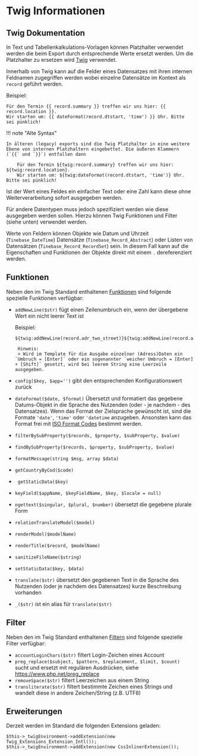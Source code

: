 Twig Informationen
====

Twig Dokumentation
----
In Text und Tabellenkalkulations-Vorlagen können Platzhalter verwendet werden die beim Export durch entsprechende Werte ersetzt werden.
Um die Platzhalter zu ersetzen wird [Twig](https://twig.symfony.com/doc/) verwendet.

Innerhalb von Twig kann auf die Felder eines Datensatzes mit ihren internen Feldnamen zugegriffen werden wobei einzelne Datensätze im Kontext als `record` geführt werden.

Beispiel:

    Für den Termin {{ record.summary }} treffen wir uns hier: {{ record.location }}. 
    Wir starten um: {{ dateFormat(record.dtstart, 'time') }} Uhr. Bitte sei pünklich!


!!! note "Alte Syntax"

    In älteren (legacy) exports sind die Twig Platzhalter in eine weitere Ebene von internen Platzhaltern eingebettet. Die äußeren Klammern (`{{` und `}}`) entfallen dann

        Für den Termin ${twig:record.summary} treffen wir uns hier: ${twig:record.location}. 
        Wir starten um: ${twig:dateFormat(record.dtstart, 'time')} Uhr. Bitte sei pünklich!


Ist der Wert eines Feldes ein einfacher Text oder eine Zahl kann diese ohne Weiterverarbeitung sofort ausgegeben werden.

Für andere Datentypen muss jedoch spezifiziert werden wie diese ausgegeben werden sollen. Hierzu können Twig Funktionen und Filter (siehe unten) verwendet werden.

Werte von Feldern können Objekte wie Datum und Uhrzeit (`Tinebase_DateTime`) Datensätze (`Tinebase_Record_Abstract`) oder Listen von Datensätzen (`Tinebase_Record_RecordSet`) sein. In diesem Fall kann auf die Eigenschaften und Funktionen der Objekte direkt mit einem `.` dereferenziert werden.




Funktionen
---
Neben den im Twig Standard enthaltenen [Funktionen](https://twig.symfony.com/doc/2.x/functions/index.html) sind folgende spezielle Funktionen verfügbar:

* `addNewLine($str)` fügt einen Zeilenumbruch ein, wenn der übergebene Wert ein nicht leerer Text ist

    Beispiel:  
    ~~~
    ${twig:addNewLine(record.adr_two_street)}${twig:addNewLine(record.adr_two_street2)}${twig:record.adr_two_postalcode}${twig:addNewLine(record.adr_two_locality)}${twig:addNewLine(record.adr_two_region)}${twig:addNewLine(record.adr_two_countryname)}
    ~~~

       Hinweis:  
       > Wird im Template für die Ausgabe einzelner (Adress)Daten ein `Umbruch = [Enter]` oder ein sogenannter `weicher Umbruch = [Enter] + [Shift]` gesetzt, wird bei leerem String eine Leerzeile ausgegeben.

* `config($key, $app='')` gibt den entsprechenden Konfigurationswert zurück
* `dateFormat($date, $format)` Übersetzt und formatiert das gegebene Datums-Objekt in die Sprache des Nutzenden (oder - je nachdem - des Datensatzes). Wenn das Format der Zielsprache gewünscht ist, sind die Formate `'date'`, `'time'` oder `'datetime` anzugeben. Ansonsten kann das Format frei mit [ISO Format Codes](https://examples.mashupguide.net/lib/ZendFramework-0.9.3-Beta/documentation/end-user/core/de/zend.date.constants.html#zend.date.constants.selfdefinedformats) bestimmt werden.
* `filterBySubProperty($records, $property, $subProperty, $value)` 
* `findBySubProperty($records, $property, $subProperty, $value)` 
* `formatMessage(string $msg, array $data)` 
* `getCountryByCod($code)` 
* ` getStaticData($key)` 
* `keyField($appName, $keyFieldName, $key, $locale = null)` 
* `ngettext($singular, $plural, $number)` übersetzt die gegebene plurale Form
* `relationTranslateModel($model)` 
* `renderModel($modelName)` 
* `renderTitle($record, $modelName)` 
* `sanitizeFileName($string)` 
* `setStaticData($key, $data)` 
* `translate($str)` übersetzt den gegebenen Text in die Sprache des Nutzenden (oder je nachdem des Datensatzes)
kurze Beschreibung vorhanden
* `_($str)` ist ein alias für `translate($str)`

Filter
---
Neben den im Twig Standard enthaltenen [Filtern](https://twig.symfony.com/doc/2.x/filters/index.html) sind folgende spezielle Filter verfügbar:

* `accountLoginChars($str)` filtert Login-Zeichen eines Account
* `preg_replace($subject, $pattern, $replacement, $limit, $count)` sucht und ersetzt mit regulären Ausdrücken, siehe https://www.php.net/preg_replace
* `removeSpace($str)` filtert Leerzeichen aus einem String
* `transliterate($str)` filtert bestimmte Zeichen eines Strings und wandelt diese in andere Zeichen/String (z.B. UTF8)

Erweiterungen
---
Derzeit werden im Standard die folgenden Extensions geladen:

    $this->_twigEnvironment->addExtension(new Twig_Extensions_Extension_Intl());
    $this->_twigEnvironment->addExtension(new CssInlinerExtension());

